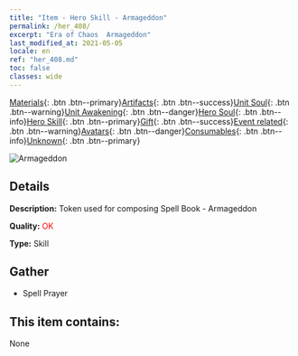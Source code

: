```yaml
---
title: "Item - Hero Skill - Armageddon"
permalink: /her_408/
excerpt: "Era of Chaos  Armageddon"
last_modified_at: 2021-05-05
locale: en
ref: "her_408.md"
toc: false
classes: wide
---
```

 [Materials](/Items/){: .btn .btn--primary}[Artifacts](/Items/Artifacts/){: .btn .btn--success}[Unit Soul](/Items/UnitSoul/){: .btn .btn--warning}[Unit Awakening](/Items/UnitAwakening/){: .btn .btn--danger}[Hero Soul](/Items/HeroSoul/){: .btn .btn--info}[Hero Skill](/Items/HeroSkill/){: .btn .btn--primary}[Gift](/Items/Gift/){: .btn .btn--success}[Event related](/Items/Events/){: .btn .btn--warning}[Avatars](/Items/Avatars/){: .btn .btn--danger}[Consumables](/Items/Consumables/){: .btn .btn--info}[Unknown](/Items/Unknown/){: .btn .btn--primary}

 ![Armageddon](/images/t/ps_morishenpan.png)

## Details
 **Description:** Token used for composing Spell Book - Armageddon

 **Quality:** <span style="color: #FF0000">OK</span>

 **Type:** Skill

## Gather

*    Spell Prayer 

## This item contains:

  None

